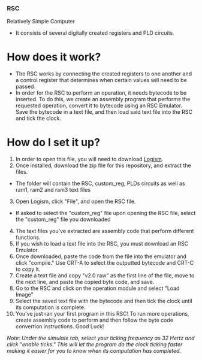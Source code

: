 ### RSC
Relatively Simple Computer

* It consists of several digitally created registers and PLD circuits.

# How does it work?

* The RSC works by connecting the created registers to one another and a control register that determines when certain values will need to be passed.
* In order for the RSC to perform an operation, it needs bytecode to be inserted. To do this, we create an assembly program that performs the requested operation, convert it to bytecode using an RSC Emulator. Save the bytecode in a text file, and then load said text file into the RSC and tick the clock.

# How do I set it up?

1) In order to open this file, you will need to download [Logism](https://sourceforge.net/projects/circuit/).
2) Once installed, download the zip file for this repository, and extract the files.
*   The folder will contain the RSC, custom_reg, PLDs circuits as well as ram1, ram2 and ram3 text files
3) Open Logism, click "File", and open the RSC file.
*   If asked to select the "custom_reg" file upon opening the RSC file, select the "custom_reg" file you downloaded
4) The text files you've extracted are assembly code that perform different functions.
5) If you wish to load a text file into the RSC, you must download an RSC Emulator. 
6) Once downloaded, paste the code from the file into the emulator and click "compile." Use CRT-A to select the outputted bytecode and CRT-C to copy it.
7) Create a text file and copy "v2.0 raw" as the first line of the file, move to the next line, and paste the copied byte code, and save.
8) Go to the RSC and click on the operation module and select "Load Image"
9) Select the saved text file with the bytecode and then tick the clock until its computation is complete.
10) You've just ran your first program in this RSC! To run more operations, create assembly code to perform and then follow the byte code convertion instructions. Good Luck!

*Note: Under the simulate tab, select your ticking frequency as 32 Hertz and click "enable ticks." This will let the program do the clock ticking faster making it easier for you to know when its computation has completed.*
